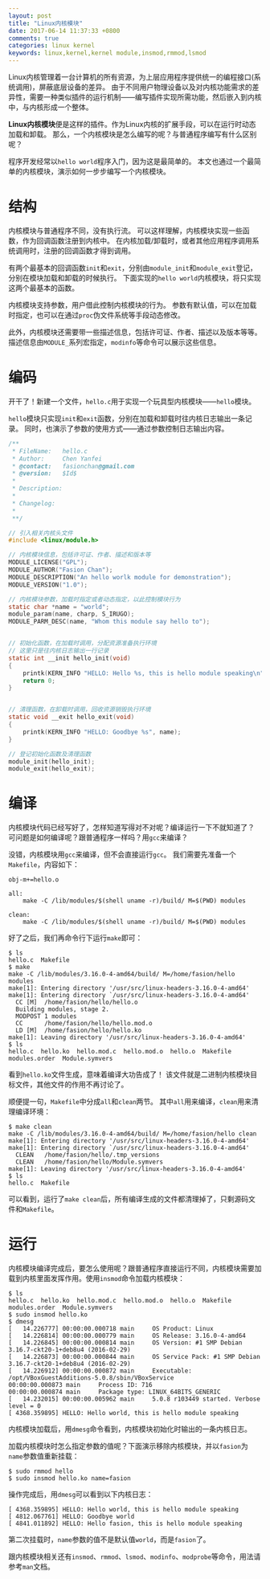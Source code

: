 ```yaml
---
layout: post
title: "Linux内核模块"
date: 2017-06-14 11:37:33 +0800
comments: true
categories: linux kernel
keywords: linux,kernel,kernel module,insmod,rmmod,lsmod
---
```


Linux内核管理着一台计算机的所有资源，为上层应用程序提供统一的编程接口(系统调用)，屏蔽底层设备的差异。
由于不同用户物理设备以及对内核功能需求的差异性，需要一种类似插件的运行机制——编写插件实现所需功能，然后嵌入到内核中，与内核形成一个整体。

**Linux内核模块**便是这样的插件。作为Linux内核的扩展手段，可以在运行时动态加载和卸载。
那么，一个内核模块是怎么编写的呢？与普通程序编写有什么区别呢？

程序开发经常以`hello world`程序入门，因为这是最简单的。
本文也通过一个最简单的内核模块，演示如何一步步编写一个内核模块。

<!--more-->

# 结构

内核模块与普通程序不同，没有执行流。
可以这样理解，内核模块实现一些函数，作为回调函数注册到内核中。
在内核加载/卸载时，或者其他应用程序调用系统调用时，注册的回调函数才得到调用。

有两个最基本的回调函数`init`和`exit`，分别由`module_init`和`module_exit`登记，分别在模块加载和卸载的时候执行。
下面实现的`hello world`内核模块，将只实现这两个最基本的函数。

内核模块支持参数，用户借此控制内核模块的行为。
参数有默认值，可以在加载时指定，也可以在通过`proc`伪文件系统等手段动态修改。

此外，内核模块还需要带一些描述信息，包括许可证、作者、描述以及版本等等。
描述信息由`MODULE_`系列宏指定，`modinfo`等命令可以展示这些信息。

# 编码

开干了！新建一个文件，`hello.c`用于实现一个玩具型内核模块——`hello`模块。

`hello`模块只实现`init`和`exit`函数，分别在加载和卸载时往内核日志输出一条记录。
同时，也演示了参数的使用方式——通过参数控制日志输出内容。

```c
/**
 * FileName:   hello.c
 * Author:     Chen Yanfei
 * @contact:   fasionchan@gmail.com
 * @version:   $Id$
 *
 * Description:
 *
 * Changelog:
 *
 **/

// 引入相关内核头文件
#include <linux/module.h>

// 内核模块信息，包括许可证、作者、描述和版本等
MODULE_LICENSE("GPL");
MODULE_AUTHOR("Fasion Chan");
MODULE_DESCRIPTION("An hello worlk module for demonstration");
MODULE_VERSION("1.0");

// 内核模块参数，加载时指定或者动态指定，以此控制模块行为
static char *name = "world";
module_param(name, charp, S_IRUGO);
MODULE_PARM_DESC(name, "Whom this module say hello to");


// 初始化函数，在加载时调用，分配资源准备执行环境
// 这里只是往内核日志输出一行记录
static int __init hello_init(void)
{
    printk(KERN_INFO "HELLO: Hello %s, this is hello module speaking\n", name);
    return 0;
}


// 清理函数，在卸载时调用，回收资源销毁执行环境
static void __exit hello_exit(void)
{
    printk(KERN_INFO "HELLO: Goodbye %s", name);
}

// 登记初始化函数及清理函数
module_init(hello_init);
module_exit(hello_exit);
```

# 编译

内核模块代码已经写好了，怎样知道写得对不对呢？编译运行一下不就知道了？
可问题是如何编译呢？跟普通程序一样吗？用`gcc`来编译？

没错，内核模块用`gcc`来编译，但不会直接运行`gcc`。
我们需要先准备一个`Makefile`，内容如下：

```
obj-m+=hello.o

all:
	make -C /lib/modules/$(shell uname -r)/build/ M=$(PWD) modules

clean:
	make -C /lib/modules/$(shell uname -r)/build/ M=$(PWD) modules
```

好了之后，我们再命令行下运行`make`即可：

```
$ ls
hello.c  Makefile
$ make
make -C /lib/modules/3.16.0-4-amd64/build/ M=/home/fasion/hello modules
make[1]: Entering directory '/usr/src/linux-headers-3.16.0-4-amd64'
make[1]: Entering directory `/usr/src/linux-headers-3.16.0-4-amd64'
  CC [M]  /home/fasion/hello/hello.o
  Building modules, stage 2.
  MODPOST 1 modules
  CC      /home/fasion/hello/hello.mod.o
  LD [M]  /home/fasion/hello/hello.ko
make[1]: Leaving directory '/usr/src/linux-headers-3.16.0-4-amd64'
$ ls
hello.c  hello.ko  hello.mod.c  hello.mod.o  hello.o  Makefile  modules.order  Module.symvers
```

看到`hello.ko`文件生成，意味着编译大功告成了！
该文件就是二进制内核模块目标文件，其他文件的作用不再讨论了。

顺便提一句，`Makefile`中分成`all`和`clean`两节。
其中`all`用来编译，`clean`用来清理编译环境：

```
$ make clean
make -C /lib/modules/3.16.0-4-amd64/build/ M=/home/fasion/hello clean
make[1]: Entering directory '/usr/src/linux-headers-3.16.0-4-amd64'
make[1]: Entering directory `/usr/src/linux-headers-3.16.0-4-amd64'
  CLEAN   /home/fasion/hello/.tmp_versions
  CLEAN   /home/fasion/hello/Module.symvers
make[1]: Leaving directory '/usr/src/linux-headers-3.16.0-4-amd64'
$ ls
hello.c  Makefile
```

可以看到，运行了`make clean`后，所有编译生成的文件都清理掉了，只剩源码文件和`Makefile`。

# 运行

内核模块编译完成后，要怎么使用呢？跟普通程序直接运行不同，内核模块需要加载到内核里面发挥作用。使用`insmod`命令加载内核模块：

```
$ ls
hello.c  hello.ko  hello.mod.c  hello.mod.o  hello.o  Makefile  modules.order  Module.symvers
$ sudo insmod hello.ko
$ dmesg
[   14.226777] 00:00:00.000718 main     OS Product: Linux
[   14.226814] 00:00:00.000779 main     OS Release: 3.16.0-4-amd64
[   14.226845] 00:00:00.000814 main     OS Version: #1 SMP Debian 3.16.7-ckt20-1+deb8u4 (2016-02-29)
[   14.226873] 00:00:00.000844 main     OS Service Pack: #1 SMP Debian 3.16.7-ckt20-1+deb8u4 (2016-02-29)
[   14.226912] 00:00:00.000872 main     Executable: /opt/VBoxGuestAdditions-5.0.8/sbin/VBoxService
00:00:00.000873 main     Process ID: 716
00:00:00.000874 main     Package type: LINUX_64BITS_GENERIC
[   14.232015] 00:00:00.005962 main     5.0.8 r103449 started. Verbose level = 0
[ 4368.359895] HELLO: Hello world, this is hello module speaking
```

内核模块加载后，用`dmesg`命令看到，内核模块初始化时输出的一条内核日志。

加载内核模块时怎么指定参数的值呢？下面演示移除内核模块，并以`fasion`为`name`参数值重新挂载：

```
$ sudo rmmod hello
$ sudo insmod hello.ko name=fasion
```

操作完成后，用`dmesg`可以看到以下内核日志：

```
[ 4368.359895] HELLO: Hello world, this is hello module speaking
[ 4812.067761] HELLO: Goodbye world
[ 4841.011892] HELLO: Hello fasion, this is hello module speaking
```

第二次挂载时，`name`参数的值不是默认值`world`，而是`fasion`了。

跟内核模块相关还有`insmod`、`rmmod`、`lsmod`、`modinfo`、`modprobe`等命令，用法请参考`man`文档。
